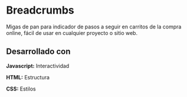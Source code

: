 # Breadcrumbs

Migas de pan para indicador de pasos a seguir en carritos de la compra online, fácil de usar en cualquier proyecto o sitio web.

## Desarrollado con

**Javascript:** Interactividad

**HTML:** Estructura

**CSS:** Estilos


